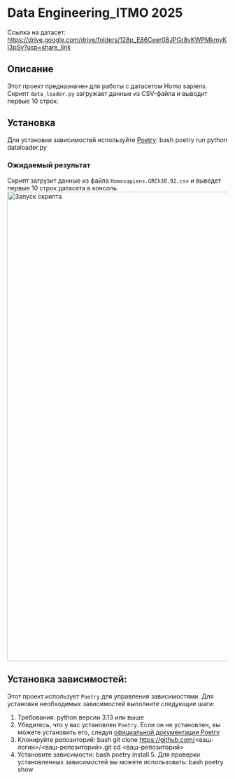 # Data Engineering_ITMO 2025

Ссылка на датасет: https://drive.google.com/drive/folders/128p_E86Ceer08JPGr8vKWPMkmyKI3pSv?usp=share_link

## Описание

Этот проект предназначен для работы с датасетом Homo sapiens. Скрипт `data_loader.py` загружает данные из CSV-файла и выводит первые 10 строк.

## Установка

Для установки зависимостей используйте [Poetry](https://python-poetry.org/):
   bash
   poetry run python dataloader.py

### Ожидаемый результат

Скрипт загрузит данные из файла `Homosapiens.GRCh38.92.csv` и выведет первые 10 строк датасета в консоль.
<img width="1710" height="1073" alt="Запуск скрипта" src="https://github.com/user-attachments/assets/74f6ec78-ce5c-4b70-a4a6-8cb4293d2248" />

## Установка зависимостей:

Этот проект использует `Poetry` для управления зависимостями. Для установки необходимых зависимостей выполните следующие шаги:
1. Требования: python версии 3.13 или выше
2. Убедитесь, что у вас установлен `Poetry`. Если он не установлен, вы можете установить его, следуя [официальной документации Poetry](https://python-poetry.org/docs/#installation)
3. Клонируйте репозиторий:
   bash
   git clone https://github.com/<ваш-логин>/<ваш-репозиторий>.git
   cd <ваш-репозиторий>
4. Установите зависимости:
   bash
   poetry install
   5. Для проверки установленных зависимостей вы можете использовать:
   bash
   poetry show
